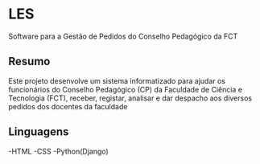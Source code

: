# LES
Software para a Gestão de Pedidos do Conselho Pedagógico da FCT


## Resumo

Este projeto desenvolve um sistema informatizado para ajudar os funcionários do Conselho
Pedagógico (CP) da Faculdade de Ciência e Tecnologia (FCT), receber, registar, analisar e dar
despacho aos diversos pedidos dos docentes da faculdade


## Linguagens 
-HTML
-CSS
-Python(Django)
